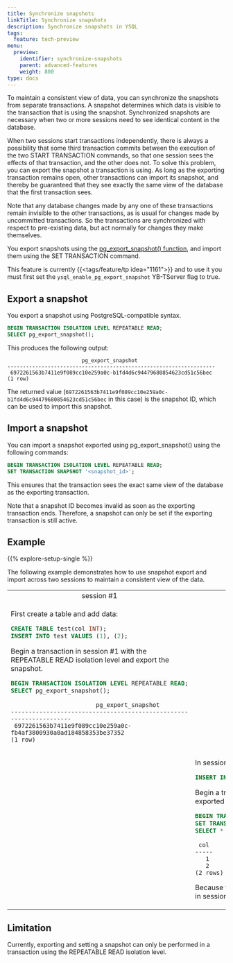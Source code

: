 ```yaml
---
title: Synchronize snapshots
linkTitle: Synchronize snapshots
description: Synchronize snapshots in YSQL
tags:
  feature: tech-preview
menu:
  preview:
    identifier: synchronize-snapshots
    parent: advanced-features
    weight: 800
type: docs
---
```


To maintain a consistent view of data, you can synchronize the snapshots from separate transactions. A snapshot determines which data is visible to the transaction that is using the snapshot. Synchronized snapshots are necessary when two or more sessions need to see identical content in the database.

When two sessions start transactions independently, there is always a possibility that some third transaction commits between the execution of the two START TRANSACTION commands, so that one session sees the effects of that transaction, and the other does not. To solve this problem, you can export the snapshot a transaction is using. As long as the exporting transaction remains open, other transactions can import its snapshot, and thereby be guaranteed that they see exactly the same view of the database that the first transaction sees.

Note that any database changes made by any one of these transactions remain invisible to the other transactions, as is usual for changes made by uncommitted transactions. So the transactions are synchronized with respect to pre-existing data, but act normally for changes they make themselves.

You export snapshots using the [pg_export_snapshot() function](https://www.postgresql.org/docs/15/functions-admin.html#FUNCTIONS-SNAPSHOT-SYNCHRONIZATION), and import them using the SET TRANSACTION command.

This feature is currently {{<tags/feature/tp idea="1161">}} and to use it you must first set the `ysql_enable_pg_export_snapshot` YB-TServer flag to true.

## Export a snapshot

You export a snapshot using PostgreSQL-compatible syntax.

```sql
BEGIN TRANSACTION ISOLATION LEVEL REPEATABLE READ;
SELECT pg_export_snapshot();
```

This produces the following output:

```output
                        pg_export_snapshot
-------------------------------------------------------------------
 6972261563b7411e9f089cc10e259a0c-b1fd4d6c94479680854623cd51c56bec
(1 row)
```

The returned value (`6972261563b7411e9f089cc10e259a0c-b1fd4d6c94479680854623cd51c56bec` in this case) is the snapshot ID, which can be used to import this snapshot.

## Import a snapshot

You can import a snapshot exported using pg_export_snapshot() using the following commands:

```sql
BEGIN TRANSACTION ISOLATION LEVEL REPEATABLE READ;
SET TRANSACTION SNAPSHOT '<snapshot_id>';
```

This ensures that the transaction sees the exact same view of the database as the exporting transaction.

Note that a snapshot ID becomes invalid as soon as the exporting transaction ends. Therefore, a snapshot can only be set if the exporting transaction is still active.

## Example

{{% explore-setup-single %}}

The following example demonstrates how to use snapshot export and import across two sessions to maintain a consistent view of the data.

<table>
  <tr>
   <td style="text-align:center;">session #1</td>
   <td style="text-align:center;">session #2</td>
  </tr>

  <tr>
    <td>

First create a table and add data:

```sql
CREATE TABLE test(col INT);
INSERT INTO test VALUES (1), (2);
```

Begin a transaction in session #1 with the REPEATABLE READ isolation level and export the snapshot.

```sql
BEGIN TRANSACTION ISOLATION LEVEL REPEATABLE READ;
SELECT pg_export_snapshot();
```

```output
                        pg_export_snapshot
-------------------------------------------------------------------
 6972261563b7411e9f089cc10e259a0c-fb4af3800930a0ad184858353be37352
(1 row)
```

</td>
    <td>
    </td>
  </tr>

  <tr>
    <td>
    </td>
    <td>

In session #2, insert a new row into the table:

```sql
INSERT INTO test VALUES (3);
```

Begin a transaction in session #2 with the REPEATABLE READ isolation level, import the previously exported snapshot, and query the table.

```sql
BEGIN TRANSACTION ISOLATION LEVEL REPEATABLE READ;
SET TRANSACTION SNAPSHOT '6972261563b7411e9f089cc10e259a0c-fb4af3800930a0ad184858353be37352';
SELECT * FROM test;
```

```output
 col
-----
   1
   2
(2 rows)
```

Because this transaction is using the exported snapshot, it does not see the row inserted previously in session #2.

</td>
    <td>
    </td>
  </tr>

</table>

## Limitation

Currently, exporting and setting a snapshot can only be performed in a transaction using the REPEATABLE READ isolation level.
